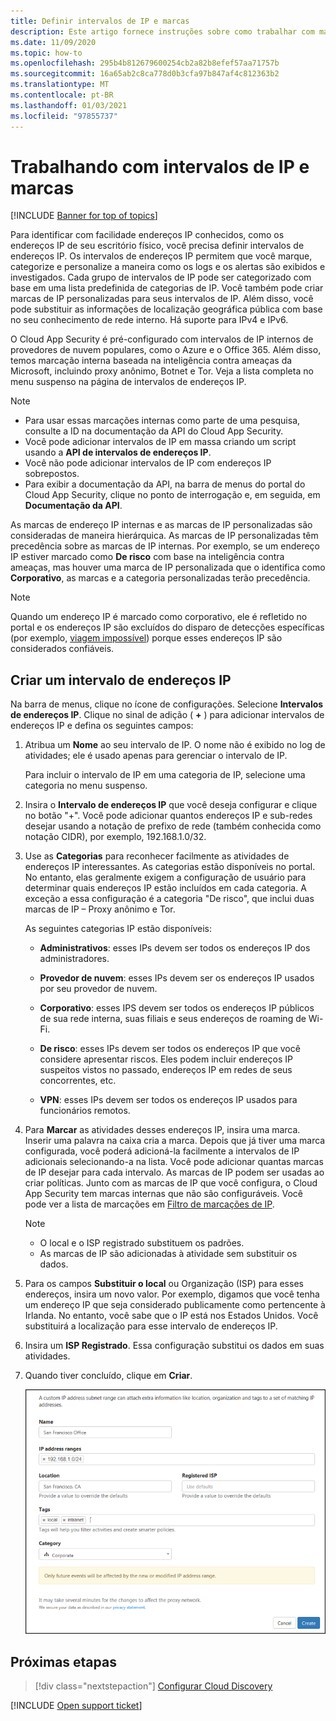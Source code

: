 ```yaml
---
title: Definir intervalos de IP e marcas
description: Este artigo fornece instruções sobre como trabalhar com marcas de IP e categorias de IP.
ms.date: 11/09/2020
ms.topic: how-to
ms.openlocfilehash: 295b4b812679600254cb2a82b8efef57aa71757b
ms.sourcegitcommit: 16a65ab2c8ca778d0b3cfa97b847af4c812363b2
ms.translationtype: MT
ms.contentlocale: pt-BR
ms.lasthandoff: 01/03/2021
ms.locfileid: "97855737"
---
```

# <a name="working-with-ip-ranges-and-tags"></a><a name="IPtagsandRanges"></a>Trabalhando com intervalos de IP e marcas

[!INCLUDE [Banner for top of topics](includes/banner.md)]

Para identificar com facilidade endereços IP conhecidos, como os endereços IP de seu escritório físico, você precisa definir intervalos de endereços IP. Os intervalos de endereços IP permitem que você marque, categorize e personalize a maneira como os logs e os alertas são exibidos e investigados. Cada grupo de intervalos de IP pode ser categorizado com base em uma lista predefinida de categorias de IP. Você também pode criar marcas de IP personalizadas para seus intervalos de IP. Além disso, você pode substituir as informações de localização geográfica pública com base no seu conhecimento de rede interno. Há suporte para IPv4 e IPv6.

O Cloud App Security é pré-configurado com intervalos de IP internos de provedores de nuvem populares, como o Azure e o Office 365. Além disso, temos marcação interna baseada na inteligência contra ameaças da Microsoft, incluindo proxy anônimo, Botnet e Tor. Veja a lista completa no menu suspenso na página de intervalos de endereços IP.

> [!NOTE]
>
> - Para usar essas marcações internas como parte de uma pesquisa, consulte a ID na documentação da API do Cloud App Security.
> - Você pode adicionar intervalos de IP em massa criando um script usando a **API de intervalos de endereços IP**.
> - Você não pode adicionar intervalos de IP com endereços IP sobrepostos.
> - Para exibir a documentação da API, na barra de menus do portal do Cloud App Security, clique no ponto de interrogação e, em seguida, em **Documentação da API**.

As marcas de endereço IP internas e as marcas de IP personalizadas são consideradas de maneira hierárquica. As marcas de IP personalizadas têm precedência sobre as marcas de IP internas. Por exemplo, se um endereço IP estiver marcado como **De risco** com base na inteligência contra ameaças, mas houver uma marca de IP personalizada que o identifica como **Corporativo**, as marcas e a categoria personalizadas terão precedência.

>[!NOTE]
> Quando um endereço IP é marcado como corporativo, ele é refletido no portal e os endereços IP são excluídos do disparo de detecções específicas (por exemplo, [viagem impossível](anomaly-detection-policy.md#impossible-travel)) porque esses endereços IP são considerados confiáveis.

## <a name="create-an-ip-address-range"></a>Criar um intervalo de endereços IP

Na barra de menus, clique no ícone de configurações. Selecione **Intervalos de endereços IP**. Clique no sinal de adição ( **+** ) para adicionar intervalos de endereços IP e defina os seguintes campos:

1. Atribua um **Nome** ao seu intervalo de IP. O nome não é exibido no log de atividades; ele é usado apenas para gerenciar o intervalo de IP.

    Para incluir o intervalo de IP em uma categoria de IP, selecione uma categoria no menu suspenso.

2. Insira o **Intervalo de endereços IP** que você deseja configurar e clique no botão "+". Você pode adicionar quantos endereços IP e sub-redes desejar usando a notação de prefixo de rede (também conhecida como notação CIDR), por exemplo, 192.168.1.0/32.

3. Use as **Categorias** para reconhecer facilmente as atividades de endereços IP interessantes. As categorias estão disponíveis no portal. No entanto, elas geralmente exigem a configuração de usuário para determinar quais endereços IP estão incluídos em cada categoria. A exceção a essa configuração é a categoria "De risco", que inclui duas marcas de IP – Proxy anônimo e Tor.

    As seguintes categorias IP estão disponíveis:

    - **Administrativos**: esses IPs devem ser todos os endereços IP dos administradores.

    - **Provedor de nuvem**: esses IPs devem ser os endereços IP usados por seu provedor de nuvem.

    - **Corporativo**: esses IPS devem ser todos os endereços IP públicos de sua rede interna, suas filiais e seus endereços de roaming de Wi-Fi.

    - **De risco**: esses IPs devem ser todos os endereços IP que você considere apresentar riscos. Eles podem incluir endereços IP suspeitos vistos no passado, endereços IP em redes de seus concorrentes, etc.

    - **VPN**: esses IPs devem ser todos os endereços IP usados para funcionários remotos.

4. Para **Marcar** as atividades desses endereços IP, insira uma marca. Inserir uma palavra na caixa cria a marca. Depois que já tiver uma marca configurada, você poderá adicioná-la facilmente a intervalos de IP adicionais selecionando-a na lista. Você pode adicionar quantas marcas de IP desejar para cada intervalo. As marcas de IP podem ser usadas ao criar políticas.  Junto com as marcas de IP que você configura, o Cloud App Security tem marcas internas que não são configuráveis. Você pode ver a lista de marcações em [Filtro de marcações de IP](activity-filters.md).
    > [!NOTE]
    > - O local e o ISP registrado substituem os padrões.
    > - As marcas de IP são adicionadas à atividade sem substituir os dados.

5. Para os campos **Substituir o local** ou Organização (ISP) para esses endereços, insira um novo valor. Por exemplo, digamos que você tenha um endereço IP que seja considerado publicamente como pertencente à Irlanda. No entanto, você sabe que o IP está nos Estados Unidos. Você substituirá a localização para esse intervalo de endereços IP.

6. Insira um **ISP Registrado**. Essa configuração substitui os dados em suas atividades.

7. Quando tiver concluído, clique em **Criar**.

    ![intervalo de newipaddress](media/newipaddress-range.png "intervalo de newipaddress")

## <a name="next-steps"></a>Próximas etapas

> [!div class="nextstepaction"]
> [Configurar Cloud Discovery](set-up-cloud-discovery.md)

[!INCLUDE [Open support ticket](includes/support.md)]
